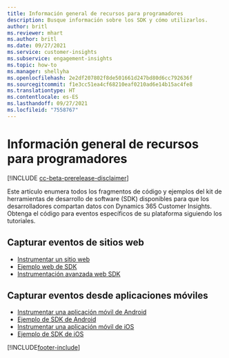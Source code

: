 ```yaml
---
title: Información general de recursos para programadores
description: Busque información sobre los SDK y cómo utilizarlos.
author: britl
ms.reviewer: mhart
ms.author: britl
ms.date: 09/27/2021
ms.service: customer-insights
ms.subservice: engagement-insights
ms.topic: how-to
ms.manager: shellyha
ms.openlocfilehash: 2e2df207802f8de501661d247bd80d6cc792636f
ms.sourcegitcommit: f1e3cc51ea4cf68210eaf0210ad6e14b15ac4fe8
ms.translationtype: HT
ms.contentlocale: es-ES
ms.lasthandoff: 09/27/2021
ms.locfileid: "7558767"
---
```

# <a name="developer-resources-overview"></a>Información general de recursos para programadores

[!INCLUDE [cc-beta-prerelease-disclaimer](includes/cc-beta-prerelease-disclaimer.md)]

Este artículo enumera todos los fragmentos de código y ejemplos del kit de herramientas de desarrollo de software (SDK) disponibles para que los desarrolladores compartan datos con Dynamics 365 Customer Insights. Obtenga el código para eventos específicos de su plataforma siguiendo los tutoriales.

## <a name="capture-events-from-websites"></a>Capturar eventos de sitios web

- [Instrumentar un sitio web](instrument-website.md)
- [Ejemplo web de SDK](websdk-sample.md)
- [Instrumentación avanzada web SDK](advanced-SDK-implementation.md)

## <a name="capture-events-from-mobile-apps"></a>Capturar eventos desde aplicaciones móviles

- [Instrumentar una aplicación móvil de Android](get-started-android.md)
- [Ejemplo de SDK de Android](androidsdk-sample.md)
- [Instrumentar una aplicación móvil de iOS](get-started-ios.md)
- [Ejemplo de SDK de iOS](iossdk-sample.md)

[!INCLUDE[footer-include](../includes/footer-banner.md)]
